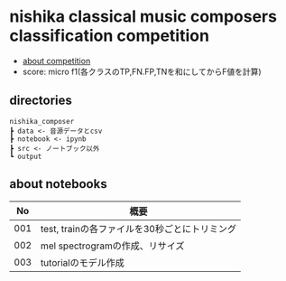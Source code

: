 # nishika classical music composers classification competition
- [about competition](https://www.nishika.com/competitions/8/summary)  
- score: micro f1(各クラスのTP,FN.FP,TNを和にしてからF値を計算)
## directories
```
nishika_composer
┣ data <- 音源データとcsv
┣ notebook <- ipynb
┣ src <- ノートブック以外
┗ output
```
## about notebooks
|No|概要|
|---|---|
|001|test, trainの各ファイルを30秒ごとにトリミング|
|002|mel spectrogramの作成、リサイズ|
|003|tutorialのモデル作成|
